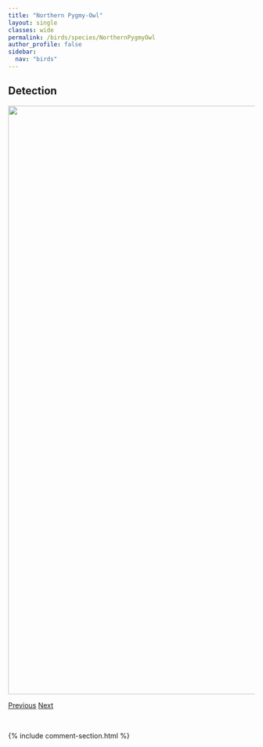 ```yaml
---
title: "Northern Pygmy-Owl"
layout: single
classes: wide
permalink: /birds/species/NorthernPygmyOwl
author_profile: false
sidebar:
  nav: "birds"
---
```


<h2>Detection</h2>

<a href="https://drive.google.com/uc?export=view&id=1PQ8pMjMYxqrQZ9PWtMBVSwUaS_IoyjGp">
<img src="https://drive.google.com/uc?export=view&id=1PQ8pMjMYxqrQZ9PWtMBVSwUaS_IoyjGp" height = "1200" width = "800">
</a>

<a href="/birds/species/NorthernPintail/" class="pagination--pager" title="Northern Pintail">Previous</a> <a href="/birds/species/NorthernWaterthrush/" class="pagination--pager" title="Northern Waterthrush">Next</a>

<p>&nbsp;</p>

{% include comment-section.html %}
